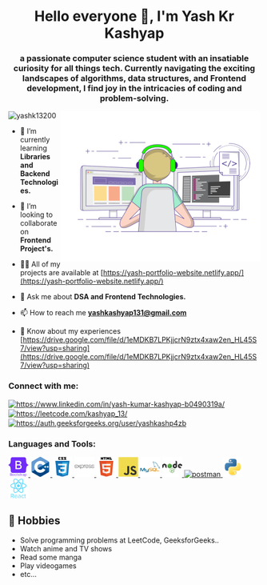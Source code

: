 <h1 align="center">Hello everyone 👋, I'm Yash Kr Kashyap</h1>
<h3 align="center">a passionate computer science student with an insatiable curiosity for all things tech. Currently navigating the exciting landscapes of algorithms, data structures, and Frontend development, I find joy in the intricacies of coding and problem-solving.</h3>
<img align="right" alt="Coding" width="400" src="https://raw.githubusercontent.com/devSouvik/devSouvik/master/gif3.gif">
<!-- <img align="down right" alt="Anime" width="400" src="https://media.giphy.com/media/vXyIMuWbGTMtO/giphy.gif"> -->

<p align="left"> <img src="https://komarev.com/ghpvc/?username=yashk13200&label=Profile%20views&color=0e75b6&style=flat" alt="yashk13200" /> </p>

- 🌱 I’m currently learning **Libraries and Backend Technologies.**

- 👯 I’m looking to collaborate on **Frontend Project's.**

- 👨‍💻 All of my projects are available at [https://yash-portfolio-website.netlify.app/](https://yash-portfolio-website.netlify.app/)

- 💬 Ask me about **DSA and Frontend Technologies.**

- 📫 How to reach me **yashkashyap131@gmail.com**

- 📄 Know about my experiences [https://drive.google.com/file/d/1eMDKB7LPKjjcrN9ztx4xaw2en_HL45S7/view?usp=sharing](https://drive.google.com/file/d/1eMDKB7LPKjjcrN9ztx4xaw2en_HL45S7/view?usp=sharing)

<h3 align="left">Connect with me:</h3>
<p align="left">
<a href="https://linkedin.com/in/https://www.linkedin.com/in/yash-kumar-kashyap-b0490319a/" target="blank"><img align="center" src="https://raw.githubusercontent.com/rahuldkjain/github-profile-readme-generator/master/src/images/icons/Social/linked-in-alt.svg" alt="https://www.linkedin.com/in/yash-kumar-kashyap-b0490319a/" height="30" width="40" /></a>
<a href="https://www.leetcode.com/https://leetcode.com/kashyap_13/" target="blank"><img align="center" src="https://raw.githubusercontent.com/rahuldkjain/github-profile-readme-generator/master/src/images/icons/Social/leet-code.svg" alt="https://leetcode.com/kashyap_13/" height="30" width="40" /></a>
<a href="https://auth.geeksforgeeks.org/user/https://auth.geeksforgeeks.org/user/yashkashp4zb" target="blank"><img align="center" src="https://raw.githubusercontent.com/rahuldkjain/github-profile-readme-generator/master/src/images/icons/Social/geeks-for-geeks.svg" alt="https://auth.geeksforgeeks.org/user/yashkashp4zb" height="30" width="40" /></a>
</p>

<h3 align="left">Languages and Tools:</h3>
<p align="left"> <a href="https://getbootstrap.com" target="_blank" rel="noreferrer"> <img src="https://raw.githubusercontent.com/devicons/devicon/master/icons/bootstrap/bootstrap-plain-wordmark.svg" alt="bootstrap" width="40" height="40"/> </a> <a href="https://www.w3schools.com/cpp/" target="_blank" rel="noreferrer"> <img src="https://raw.githubusercontent.com/devicons/devicon/master/icons/cplusplus/cplusplus-original.svg" alt="cplusplus" width="40" height="40"/> </a> <a href="https://www.w3schools.com/css/" target="_blank" rel="noreferrer"> <img src="https://raw.githubusercontent.com/devicons/devicon/master/icons/css3/css3-original-wordmark.svg" alt="css3" width="40" height="40"/> </a> <a href="https://expressjs.com" target="_blank" rel="noreferrer"> <img src="https://raw.githubusercontent.com/devicons/devicon/master/icons/express/express-original-wordmark.svg" alt="express" width="40" height="40"/> </a> <a href="https://www.w3.org/html/" target="_blank" rel="noreferrer"> <img src="https://raw.githubusercontent.com/devicons/devicon/master/icons/html5/html5-original-wordmark.svg" alt="html5" width="40" height="40"/> </a> <a href="https://developer.mozilla.org/en-US/docs/Web/JavaScript" target="_blank" rel="noreferrer"> <img src="https://raw.githubusercontent.com/devicons/devicon/master/icons/javascript/javascript-original.svg" alt="javascript" width="40" height="40"/> </a> <a href="https://www.mysql.com/" target="_blank" rel="noreferrer"> <img src="https://raw.githubusercontent.com/devicons/devicon/master/icons/mysql/mysql-original-wordmark.svg" alt="mysql" width="40" height="40"/> </a> <a href="https://nodejs.org" target="_blank" rel="noreferrer"> <img src="https://raw.githubusercontent.com/devicons/devicon/master/icons/nodejs/nodejs-original-wordmark.svg" alt="nodejs" width="40" height="40"/> </a> <a href="https://postman.com" target="_blank" rel="noreferrer"> <img src="https://www.vectorlogo.zone/logos/getpostman/getpostman-icon.svg" alt="postman" width="40" height="40"/> </a> <a href="https://www.python.org" target="_blank" rel="noreferrer"> <img src="https://raw.githubusercontent.com/devicons/devicon/master/icons/python/python-original.svg" alt="python" width="40" height="40"/> </a> <a href="https://reactjs.org/" target="_blank" rel="noreferrer"> <img src="https://raw.githubusercontent.com/devicons/devicon/master/icons/react/react-original-wordmark.svg" alt="react" width="40" height="40"/> </a> </p>

## 📅 Hobbies
- Solve programming problems at LeetCode, GeeksforGeeks..
- Watch anime and TV shows
- Read some manga
- Play videogames
- etc...
